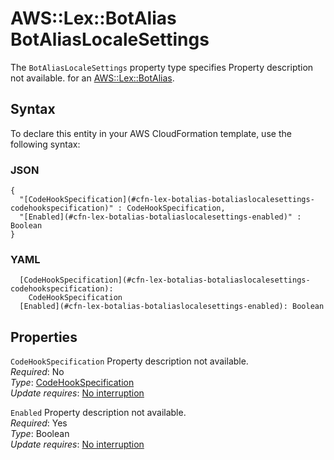 # AWS::Lex::BotAlias BotAliasLocaleSettings<a name="aws-properties-lex-botalias-botaliaslocalesettings"></a>

<a name="aws-properties-lex-botalias-botaliaslocalesettings-description"></a>The `BotAliasLocaleSettings` property type specifies Property description not available\. for an [AWS::Lex::BotAlias](aws-resource-lex-botalias.md)\.

## Syntax<a name="aws-properties-lex-botalias-botaliaslocalesettings-syntax"></a>

To declare this entity in your AWS CloudFormation template, use the following syntax:

### JSON<a name="aws-properties-lex-botalias-botaliaslocalesettings-syntax.json"></a>

```
{
  "[CodeHookSpecification](#cfn-lex-botalias-botaliaslocalesettings-codehookspecification)" : CodeHookSpecification,
  "[Enabled](#cfn-lex-botalias-botaliaslocalesettings-enabled)" : Boolean
}
```

### YAML<a name="aws-properties-lex-botalias-botaliaslocalesettings-syntax.yaml"></a>

```
  [CodeHookSpecification](#cfn-lex-botalias-botaliaslocalesettings-codehookspecification): 
    CodeHookSpecification
  [Enabled](#cfn-lex-botalias-botaliaslocalesettings-enabled): Boolean
```

## Properties<a name="aws-properties-lex-botalias-botaliaslocalesettings-properties"></a>

`CodeHookSpecification`  <a name="cfn-lex-botalias-botaliaslocalesettings-codehookspecification"></a>
Property description not available\.  
*Required*: No  
*Type*: [CodeHookSpecification](aws-properties-lex-botalias-codehookspecification.md)  
*Update requires*: [No interruption](https://docs.aws.amazon.com/AWSCloudFormation/latest/UserGuide/using-cfn-updating-stacks-update-behaviors.html#update-no-interrupt)

`Enabled`  <a name="cfn-lex-botalias-botaliaslocalesettings-enabled"></a>
Property description not available\.  
*Required*: Yes  
*Type*: Boolean  
*Update requires*: [No interruption](https://docs.aws.amazon.com/AWSCloudFormation/latest/UserGuide/using-cfn-updating-stacks-update-behaviors.html#update-no-interrupt)